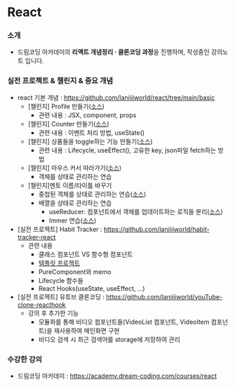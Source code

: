 # React

### 소개

- 드림코딩 아카데미의 **리액트 개념정리 · 클론코딩 과정**을 진행하며, 작성중인 강의노트 입니다.

### 실전 프로젝트 & 챌린지 & 중요 개념

- react 기본 개념 : https://github.com/laniiiiworld/react/tree/main/basic
  - [챌린지] Profile 만들기([소스](https://github.com/laniiiiworld/react/blob/main/basic/src/basic/AppProfile.jsx))
    - 관련 내용 : JSX, component, props
  - [챌린지] Counter 만들기([소스](https://github.com/laniiiiworld/react/blob/main/basic/src/basic/AppCounter.jsx))
    - 관련 내용 : 이벤트 처리 방법, useState()
  - [챌린지] 상품들을 toggle하는 기능 만들기([소스](https://github.com/laniiiiworld/react/blob/main/basic/src/basic/AppProducts.jsx))
    - 관련 내용 : Lifecycle, useEffect(), 고유한 key, json파일 fetch하는 방법
  - [챌린지] 마우스 커서 따라가기([소스](https://github.com/laniiiiworld/react/blob/main/basic/src/deep/AppXY.jsx))
    - 객체를 상태로 관리하는 연습
  - [챌린지]멘토 이름/타이틀 바꾸기
    - 중첩된 객체를 상태로 관리하는 연습([소스](https://github.com/laniiiiworld/react/blob/main/basic/src/deep/AppMentor.jsx))
    - 배열을 상태로 관리하는 연습
      - useReducer: 컴포넌트에서 객체를 업데이트하는 로직들 분리([소스](https://github.com/laniiiiworld/react/blob/main/basic/src/deep/AppMentors.jsx))
      - Immer 연습([소스](https://github.com/laniiiiworld/react/blob/main/basic/src/deep/AppMentorsImmer.jsx))
- [실전 프로젝트] Habit Tracker : https://github.com/laniiiiworld/habit-tracker-react
  - 관련 내용
    - 클래스 컴포넌트 VS 함수형 컴포넌트
    - [템플릿 프로젝트](https://github.com/laniiiiworld/react/tree/main/template)
    - PureComponent와 memo
    - Lifecycle 함수들
    - React Hooks(useState, useEffect, ...)
- [실전 프로젝트] 유튜브 클론코딩 : https://github.com/laniiiiworld/youTube-clone-reacthook
  - 강의 후 추가한 기능
    - 모듈화를 통해 비디오 컴포넌트들(VideoList 컴포넌트, VideoItem 컴포넌트)을 재사용하여 메인화면 구현
    - 비디오 검색 시 최근 검색어를 storage에 저장하여 관리

### 수강한 강의

- 드림코딩 아카데미 : https://academy.dream-coding.com/courses/react
